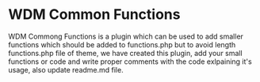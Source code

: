# WDM Common Functions

WDM Commong Functions is a plugin which can be used to add smaller functions which should be added to functions.php but to avoid length functions.php file of theme, we have created this plugin, add your small functions or code and write proper comments with the code exlpaining it's usage, also update readme.md file.